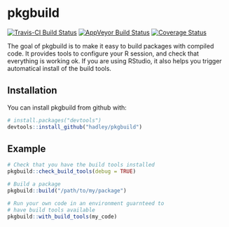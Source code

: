 # pkgbuild

[![Travis-CI Build Status](https://travis-ci.org/r-pkgs/pkgbuild.svg?branch=master)](https://travis-ci.org/r-pkgs/pkgbuild)
[![AppVeyor Build Status](https://ci.appveyor.com/api/projects/status/github/r-pkgs/pkgbuild?branch=master&svg=true)](https://ci.appveyor.com/project/r-pkgs/pkgbuild)
[![Coverage Status](https://img.shields.io/codecov/c/github/r-pkgs/pkgbuild/master.svg)](https://codecov.io/github/r-pkgs/pkgbuild?branch=master)

The goal of pkgbuild is to make it easy to build packages with compiled code. It provides tools to configure your R session, and check that everything is working ok. If you are using RStudio, it also helps you trigger automatical install of the build tools.

## Installation

You can install pkgbuild from github with:

``` r
# install.packages("devtools")
devtools::install_github("hadley/pkgbuild")
```

## Example

``` r
# Check that you have the build tools installed
pkgbuild::check_build_tools(debug = TRUE)

# Build a package
pkgbuild::build("/path/to/my/package")

# Run your own code in an environment guarnteed to 
# have build tools available
pkgbuild::with_build_tools(my_code)
```
